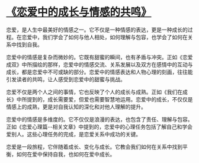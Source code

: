 # [《恋爱中的成长与情感的共鸣》](https://hoo.be/91w)
恋爱，是人生中最美好的情感之一。它不仅是一种情感的表达，更是一种成长的过程。在恋爱中，我们学会了如何与他人相处，如何理解与包容，也学会了如何在关系中找到自我。

恋爱中的情感是复杂而微妙的。它既有甜蜜的瞬间，也有矛盾与冲突。正如《恋爱成双》中所描绘的那样，恋爱中的情感交流、关系发展以及双方在感情中的互动与成长，都是恋爱中不可或缺的部分。恋爱中的情感表达和人物心理的刻画，往往能引发读者的共鸣，让人感受到恋爱中的甜蜜与挑战。

恋爱不仅是两个人之间的事情，它也反映了个人的成长与成熟。正如《我们在成长》中所提到的，成长需要爱，但爱也需要智慧地运用。恋爱中的成长，不仅仅是情感上的成熟，更是对自我认知的深化和对他人理解的提升。

恋爱中的情感是多维度的。它不仅仅是浪漫的表达，也包含了责任、理解与包容。正如《恋爱心理篇--相关文章》中提到的，恋爱中的心理任务包括了解自己和学会爱别人。这些心理任务的完成，是恋爱关系中成功的关键。

恋爱是一段旅程，它伴随着成长、变化与成长。它教会我们如何在关系中找到平衡，如何在爱中保持自我，也如何在爱中成长。

